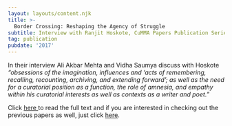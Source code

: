 ```yaml
---
layout: layouts/content.njk
title: >-
  Border Crossing: Reshaping the Agency of Struggle
subtitle: Interview with Ranjit Hoskote, CuMMA Papers Publication Series, (ed.) Nora Sternfeld, 2017
tag: publication
pubdate: '2017'
---
```

In their interview Ali Akbar Mehta and Vidha Saumya discuss with Hoskote _“obsessions of the imagination, influences and ‘acts of remembering, recalling, recounting, archiving, and extending forward’; as well as the need for a curatorial position as a function, the role of amnesia, and empathy within his curatorial interests as well as contexts as a writer and poet.”_


Click [here ](https://cummastudies.files.wordpress.com/2013/08/cumma-papers_25_fin.pdf)to read the full text and if you are interested in checking out the previous papers as well, just click [here](https://cummastudies.wordpress.com/cumma-papers/).
